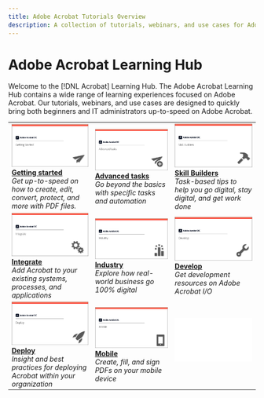 ```yaml
---
title: Adobe Acrobat Tutorials Overview
description: A collection of tutorials, webinars, and use cases for Adobe Acrobat.
---
```


# Adobe Acrobat Learning Hub

Welcome to the [!DNL Acrobat] Learning Hub. The Adobe Acrobat Learning Hub contains a wide range of learning experiences focused on Adobe Acrobat. Our tutorials, webinars, and use cases are designed to quickly bring both beginners and IT administrators up-to-speed on Adobe Acrobat.

<table>
<tr>
  <td>
    <a href="Getting-started/getting-started-overview.md">
      <img alt="Getting started" src="assets/Acrobat_Title_Getting_Started.png" />
    </a>
    <div>
    <a href="Getting-started/getting-started-overview.md"><strong>Getting started</strong></a>
    </div>
    <em>Get up-to-speed on how to create, edit, convert, protect, and more with PDF files.</em>
    <br>
  </td>
  <td>
    <a href="Advanced-tasks/advanced-tasks-overview.md">
      <img alt="Advanced tasks" src="assets/Acrobat_Title_Advanced_Tasks.png" />
    </a>
    <div>
    <a href="Advanced-tasks/advanced-tasks-overview.md"><strong>Advanced tasks</strong></a>
    </div>
    <em>Go beyond the basics with specific tasks and automation</em>
    <br>
  <td>
    <a href="Skill-builder/Skill-builder-overview.md">
      <img alt="Skill Builder" src="assets/Acrobat_Title_Skill_Builder.png" />
    </a>
    <div>
    <a href="Skill-builder/Skill-builder-overview.md"><strong>Skill Builders</strong></a>
    </div>
    <em>Task-based tips to help you go digital, stay digital, and get work done</em>
    <br>
  </td>
</tr>
<tr>
  <td>
    <a href="Integrate/Integrate-overview.md">
      <img alt="Integrate" src="assets/Acrobat_Title_Integrate.png" />
    </a>
    <div>
    <a href="Integrate/Integrate-overview.md"><strong>Integrate</strong></a>
    </div>
    <em>Add Acrobat to your existing systems, processes, and applications</em>
    <br>
  </td>
  <td>
    <a href="Industry/Industry-overview.md">
      <img alt="Industry" src="assets/Acrobat_Title_Industry.png" />
    </a>
    <div>
    <a href="Industry/Industry-overview.md"><strong>Industry</strong></a>
    </div>
    <em>Explore how real-world business go 100% digital</em>
    <br>
  <td>
    <a href="Develop/Develop-overview.md">
      <img alt="Develop" src="assets/Acrobat_Title_Develop.png" />
    </a>
    <div>
    <a href="Develop/Develop-overview.md"><strong>Develop</strong></a>
    </div>
    <em>Get development resources on Adobe Acrobat I/O</em>
    <br>
  </td>
</tr>
<tr>
  <td>
    <a href="Deploy/Deploy-overview.md">
      <img alt="Deploy" src="assets/Acrobat_Title_Deploy.png" />
    </a>
    <div>
    <a href="Deploy/Deploy-overview.md"><strong>Deploy</strong></a>
    </div>
    <em>Insight and best practices for deploying Acrobat within your organization</em>
    <br>
  </td>
  <td>
    <a href="Mobile/Mobile-overview.md">
      <img alt="Mobile" src="assets/Acrobat_Title_Mobile.png" />
    </a>
    <div>
    <a href="Mobile/Mobile-overview.md"><strong>Mobile</strong></a>
    </div>
    <em>Create, fill, and sign PDFs on your mobile device</em>
    <br>
  <td>
   <img alt="Spacer" src="assets/Whitespacer.png" />
    <div>
    <br>
  </td>
</tr>
</table>
